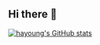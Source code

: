 ## Hi there 👋
[![hayoung's GitHub stats](https://github-readme-stats.vercel.app/api?username=gkdud112837)](https://github.com/anuraghazra/github-readme-stats)
<!--
**gkdud112837/gkdud112837** is a ✨ _special_ ✨ repository because its `README.md` (this file) appears on your GitHub profile.

Here are some ideas to get you started:

- 🔭 I’m currently working on ...
- 🌱 I’m currently learning ...
- 👯 I’m looking to collaborate on ...
- 🤔 I’m looking for help with ...
- 💬 Ask me about ...
- 📫 How to reach me: ...
- 😄 Pronouns: ...
- ⚡ Fun fact: ...
-->
